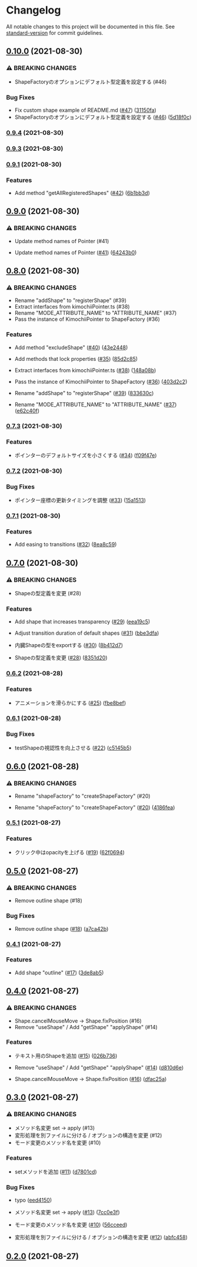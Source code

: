# Changelog

All notable changes to this project will be documented in this file. See [standard-version](https://github.com/conventional-changelog/standard-version) for commit guidelines.

## [0.10.0](https://github.com/aku11i/kimochii-pointer/compare/v0.9.4...v0.10.0) (2021-08-30)


### ⚠ BREAKING CHANGES

* ShapeFactoryのオプションにデフォルト型定義を設定する (#46)

### Bug Fixes

* Fix custom shape example of README.md ([#47](https://github.com/aku11i/kimochii-pointer/issues/47)) ([31150fa](https://github.com/aku11i/kimochii-pointer/commit/31150faab95d30d134fa35e123737c9bd01344e7))
* ShapeFactoryのオプションにデフォルト型定義を設定する ([#46](https://github.com/aku11i/kimochii-pointer/issues/46)) ([5d18f0c](https://github.com/aku11i/kimochii-pointer/commit/5d18f0c41cccc7222b2e106c7a28ac664cd28b14))

### [0.9.4](https://github.com/aku11i/kimochii-pointer/compare/v0.9.3...v0.9.4) (2021-08-30)

### [0.9.3](https://github.com/aku11i/kimochii-pointer/compare/v0.9.2...v0.9.3) (2021-08-30)

### [0.9.1](https://github.com/aku11i/kimochii-pointer/compare/v0.9.0...v0.9.1) (2021-08-30)


### Features

* Add method "getAllRegisteredShapes" ([#42](https://github.com/aku11i/kimochii-pointer/issues/42)) ([6b1bb3d](https://github.com/aku11i/kimochii-pointer/commit/6b1bb3d23271608e390170024dfca79a3763f467))

## [0.9.0](https://github.com/aku11i/kimochii-pointer/compare/v0.8.0...v0.9.0) (2021-08-30)


### ⚠ BREAKING CHANGES

* Update method names of Pointer (#41)

* Update method names of Pointer ([#41](https://github.com/aku11i/kimochii-pointer/issues/41)) ([64243b0](https://github.com/aku11i/kimochii-pointer/commit/64243b0398e07dfd0c0b57d8893a2996d1fae6e9))

## [0.8.0](https://github.com/aku11i/kimochii-pointer/compare/v0.7.3...v0.8.0) (2021-08-30)


### ⚠ BREAKING CHANGES

* Rename "addShape" to "registerShape" (#39)
* Extract interfaces from kimochiiPointer.ts (#38)
* Rename "MODE_ATTRIBUTE_NAME" to "ATTRIBUTE_NAME" (#37)
* Pass the instance of KimochiiPointer to ShapeFactory (#36)

### Features

* Add method "excludeShape" ([#40](https://github.com/aku11i/kimochii-pointer/issues/40)) ([43e2448](https://github.com/aku11i/kimochii-pointer/commit/43e24487fe21bf0a408419a195e6270e0cadb1d6))
* Add methods that lock properties ([#35](https://github.com/aku11i/kimochii-pointer/issues/35)) ([85d2c85](https://github.com/aku11i/kimochii-pointer/commit/85d2c85684a553f76e460a5799a32ebff17ca579))


* Extract interfaces from kimochiiPointer.ts ([#38](https://github.com/aku11i/kimochii-pointer/issues/38)) ([148a08b](https://github.com/aku11i/kimochii-pointer/commit/148a08bc9a011c09f1465abd5a01db65fab66873))
* Pass the instance of KimochiiPointer to ShapeFactory ([#36](https://github.com/aku11i/kimochii-pointer/issues/36)) ([403d2c2](https://github.com/aku11i/kimochii-pointer/commit/403d2c257e30d734e2efe2a5437ba8946b6b1677))
* Rename "addShape" to "registerShape" ([#39](https://github.com/aku11i/kimochii-pointer/issues/39)) ([833630c](https://github.com/aku11i/kimochii-pointer/commit/833630c212381a3427c31c29d4b9c321785d5189))
* Rename "MODE_ATTRIBUTE_NAME" to "ATTRIBUTE_NAME" ([#37](https://github.com/aku11i/kimochii-pointer/issues/37)) ([e62c40f](https://github.com/aku11i/kimochii-pointer/commit/e62c40f44cec741ca4ab1ef8ad90126f8841a379))

### [0.7.3](https://github.com/aku11i/kimochii-pointer/compare/v0.7.2...v0.7.3) (2021-08-30)


### Features

* ポインターのデフォルトサイズを小さくする ([#34](https://github.com/aku11i/kimochii-pointer/issues/34)) ([f09f47e](https://github.com/aku11i/kimochii-pointer/commit/f09f47e2d8438a9a408393ec706daeacc3164eb9))

### [0.7.2](https://github.com/aku11i/kimochii-pointer/compare/v0.7.1...v0.7.2) (2021-08-30)


### Bug Fixes

* ポインター座標の更新タイミングを調整 ([#33](https://github.com/aku11i/kimochii-pointer/issues/33)) ([15a1513](https://github.com/aku11i/kimochii-pointer/commit/15a151326658f1b9ddf2644035520032e45148ef))

### [0.7.1](https://github.com/aku11i/kimochii-pointer/compare/v0.7.0...v0.7.1) (2021-08-30)


### Features

* Add easing to transitions ([#32](https://github.com/aku11i/kimochii-pointer/issues/32)) ([8ea8c59](https://github.com/aku11i/kimochii-pointer/commit/8ea8c5973b0c7e30d48d5bab5b42fc14be3cc45a))

## [0.7.0](https://github.com/aku11i/kimochii-pointer/compare/v0.6.2...v0.7.0) (2021-08-30)


### ⚠ BREAKING CHANGES

* Shapeの型定義を変更 (#28)

### Features

* Add shape that increases transparency ([#29](https://github.com/aku11i/kimochii-pointer/issues/29)) ([eea19c5](https://github.com/aku11i/kimochii-pointer/commit/eea19c56e607fb99ea02edcbeeb353244193fcb7))
* Adjust transition duration of default shapes ([#31](https://github.com/aku11i/kimochii-pointer/issues/31)) ([bbe3dfa](https://github.com/aku11i/kimochii-pointer/commit/bbe3dfa43601248a232fb6f7115e0ffa7ffe5276))
* 内臓Shapeの型をexportする ([#30](https://github.com/aku11i/kimochii-pointer/issues/30)) ([8b412d7](https://github.com/aku11i/kimochii-pointer/commit/8b412d7e2d569bd108ba710b2280232f2505170e))


* Shapeの型定義を変更 ([#28](https://github.com/aku11i/kimochii-pointer/issues/28)) ([8351d20](https://github.com/aku11i/kimochii-pointer/commit/8351d2067ecc40450bdd2700afeeb19fa380bb21))

### [0.6.2](https://github.com/aku11i/kimochii-pointer/compare/v0.6.1...v0.6.2) (2021-08-28)


### Features

* アニメーションを滑らかにする ([#25](https://github.com/aku11i/kimochii-pointer/issues/25)) ([fbe8bef](https://github.com/aku11i/kimochii-pointer/commit/fbe8befdc25382cc9ca836e700d44edd3aafc150))

### [0.6.1](https://github.com/aku11i/kimochii-pointer/compare/v0.6.0...v0.6.1) (2021-08-28)


### Bug Fixes

* testShapeの視認性を向上させる ([#22](https://github.com/aku11i/kimochii-pointer/issues/22)) ([c5145b5](https://github.com/aku11i/kimochii-pointer/commit/c5145b5a510a8124e5d0bc8cdeac8a3870466285))

## [0.6.0](https://github.com/aku11i/kimochii-pointer/compare/v0.5.1...v0.6.0) (2021-08-28)


### ⚠ BREAKING CHANGES

* Rename "shapeFactory" to "createShapeFactory" (#20)

* Rename "shapeFactory" to "createShapeFactory" ([#20](https://github.com/aku11i/kimochii-pointer/issues/20)) ([4186fea](https://github.com/aku11i/kimochii-pointer/commit/4186fea34ecfd7a694369e2bd63321a6fd9f370f))

### [0.5.1](https://github.com/aku11i/kimochii-pointer/compare/v0.5.0...v0.5.1) (2021-08-27)


### Features

* クリック中はopacityを上げる ([#19](https://github.com/aku11i/kimochii-pointer/issues/19)) ([62f0694](https://github.com/aku11i/kimochii-pointer/commit/62f069456bcc73c3357e81f119dfcd1bc4b22ca5))

## [0.5.0](https://github.com/aku11i/kimochii-pointer/compare/v0.4.1...v0.5.0) (2021-08-27)


### ⚠ BREAKING CHANGES

* Remove outline shape (#18)

### Bug Fixes

* Remove outline shape ([#18](https://github.com/aku11i/kimochii-pointer/issues/18)) ([a7ca42b](https://github.com/aku11i/kimochii-pointer/commit/a7ca42b2c662f4206889fcfa60ce6ca068224915))

### [0.4.1](https://github.com/aku11i/kimochii-pointer/compare/v0.4.0...v0.4.1) (2021-08-27)


### Features

* Add shape "outline" ([#17](https://github.com/aku11i/kimochii-pointer/issues/17)) ([3de8ab5](https://github.com/aku11i/kimochii-pointer/commit/3de8ab5a43e3fbd8a7d2e14c013e326daa7924fe))

## [0.4.0](https://github.com/aku11i/kimochii-pointer/compare/v0.3.0...v0.4.0) (2021-08-27)


### ⚠ BREAKING CHANGES

* Shape.cancelMouseMove -> Shape.fixPosition (#16)
* Remove "useShape" / Add "getShape" "applyShape" (#14)

### Features

* テキスト用のShapeを追加 ([#15](https://github.com/aku11i/kimochii-pointer/issues/15)) ([026b736](https://github.com/aku11i/kimochii-pointer/commit/026b73618db80ea8cb766d988d14ff87e38bdeb9))


* Remove "useShape" / Add "getShape" "applyShape" ([#14](https://github.com/aku11i/kimochii-pointer/issues/14)) ([d810d6e](https://github.com/aku11i/kimochii-pointer/commit/d810d6ead7fc33604d96d0cc71364e3782eebea5))
* Shape.cancelMouseMove -> Shape.fixPosition ([#16](https://github.com/aku11i/kimochii-pointer/issues/16)) ([dfac25a](https://github.com/aku11i/kimochii-pointer/commit/dfac25a5fff0c845b539a052d225c59699b3eabb))

## [0.3.0](https://github.com/aku11i/kimochii-pointer/compare/v0.1.3...v0.3.0) (2021-08-27)


### ⚠ BREAKING CHANGES

* メソッド名変更 set -> apply (#13)
* 変形処理を別ファイルに分ける / オプションの構造を変更 (#12)
* モード変更のメソッド名を変更 (#10)

### Features

* setメソッドを追加 ([#11](https://github.com/aku11i/kimochii-pointer/issues/11)) ([d7801cd](https://github.com/aku11i/kimochii-pointer/commit/d7801cd0973528389b7b43c49808ad802627d65a))


### Bug Fixes

* typo ([eed4150](https://github.com/aku11i/kimochii-pointer/commit/eed41505e1e6b662e955d4bfc1dc9dd86bd12dbc))


* メソッド名変更 set -> apply ([#13](https://github.com/aku11i/kimochii-pointer/issues/13)) ([7cc0e3f](https://github.com/aku11i/kimochii-pointer/commit/7cc0e3f53850ed6957330d064e32d92b03b7a4a6))
* モード変更のメソッド名を変更 ([#10](https://github.com/aku11i/kimochii-pointer/issues/10)) ([56cceed](https://github.com/aku11i/kimochii-pointer/commit/56cceed1f1c84263c7047c6990b73f4614eb74dd))
* 変形処理を別ファイルに分ける / オプションの構造を変更 ([#12](https://github.com/aku11i/kimochii-pointer/issues/12)) ([abfc458](https://github.com/aku11i/kimochii-pointer/commit/abfc458223e91f04bf7a265395deaf06fa06bc4d))

## [0.2.0](https://github.com/aku11i/kimochii-pointer/compare/v0.1.3...v0.2.0) (2021-08-27)
